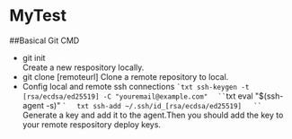 # MyTest
##Basical Git CMD

* git init   
  Create a new respository locally.
* git clone [remoteurl]
  Clone a remote repository to local.
* Config local and remote ssh connections
`` `txt
  ssh-keygen -t [rsa/ecdsa/ed25519] -C "youremail@example.com"
`` `  
`` `txt
  eval "$(ssh-agent -s)"
`` `  
`` `txt
  ssh-add ~/.ssh/id_[rsa/ecdsa/ed25519]  
`` `  
Generate a key and add it to the agent.Then you should add the key to your remote respository deploy keys.
